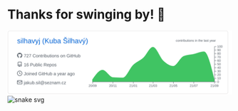 # Thanks for swinging by! :wave:

[![](https://raw.githubusercontent.com/silhavyj/silhavyj/master/profile-summary-card-output/github/0-profile-details.svg)](https://github.com/vn7n24fzkq/github-profile-summary-cards)
![snake svg](https://github.com/silhavyj/silhavyj/blob/output/github-contribution-grid-snake.svg)
